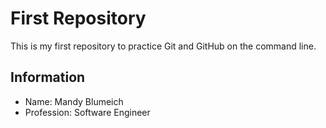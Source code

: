 # First Repository

This is my first repository to practice Git and GitHub on the command line.


## Information
- Name: Mandy Blumeich
- Profession: Software Engineer
